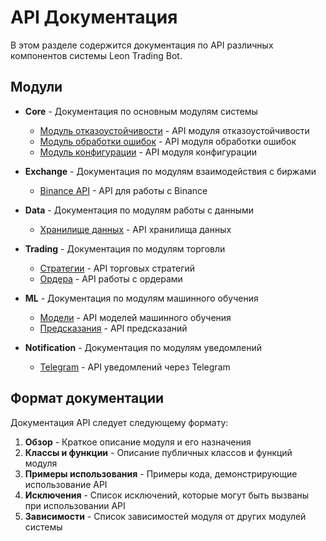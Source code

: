 # API Документация

В этом разделе содержится документация по API различных компонентов системы Leon Trading Bot.

## Модули

- **Core** - Документация по основным модулям системы
  - [Модуль отказоустойчивости](core/resilience.md) - API модуля отказоустойчивости
  - [Модуль обработки ошибок](core/exceptions.md) - API модуля обработки ошибок
  - [Модуль конфигурации](core/config.md) - API модуля конфигурации

- **Exchange** - Документация по модулям взаимодействия с биржами
  - [Binance API](exchange/binance.md) - API для работы с Binance

- **Data** - Документация по модулям работы с данными
  - [Хранилище данных](data/storage.md) - API хранилища данных

- **Trading** - Документация по модулям торговли
  - [Стратегии](trading/strategies.md) - API торговых стратегий
  - [Ордера](trading/orders.md) - API работы с ордерами

- **ML** - Документация по модулям машинного обучения
  - [Модели](ml/models.md) - API моделей машинного обучения
  - [Предсказания](ml/predictions.md) - API предсказаний

- **Notification** - Документация по модулям уведомлений
  - [Telegram](notification/telegram.md) - API уведомлений через Telegram

## Формат документации

Документация API следует следующему формату:

1. **Обзор** - Краткое описание модуля и его назначения
2. **Классы и функции** - Описание публичных классов и функций модуля
3. **Примеры использования** - Примеры кода, демонстрирующие использование API
4. **Исключения** - Список исключений, которые могут быть вызваны при использовании API
5. **Зависимости** - Список зависимостей модуля от других модулей системы 